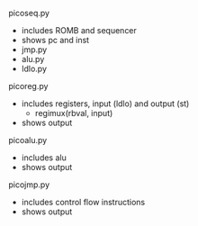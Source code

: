 picoseq.py
  - includes ROMB and sequencer
  - shows pc and inst
  - jmp.py
  - alu.py
  - ldlo.py

picoreg.py
  - includes registers, input (ldlo) and output (st)
    - regimux(rbval, input)
  - shows output

picoalu.py
  - includes alu
  - shows output

picojmp.py
  - includes control flow instructions
  - shows output

